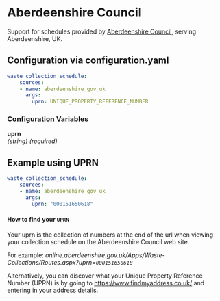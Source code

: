 # Aberdeenshire Council

Support for schedules provided by [Aberdeenshire Council](https://www.aberdeenshire.gov.uk/), serving Aberdeenshire, UK.

## Configuration via configuration.yaml

```yaml
waste_collection_schedule:
    sources:
    - name: aberdeenshire_gov_uk
      args:
        uprn: UNIQUE_PROPERTY_REFERENCE_NUMBER
```

### Configuration Variables

**uprn**<br>
*(string) (required)*


## Example using UPRN
```yaml
waste_collection_schedule:
    sources:
    - name: aberdeenshire_gov_uk
      args:
        uprn: "000151650618"
```


#### How to find your `UPRN`
Your uprn is the collection of numbers at the end of the url when viewing your collection schedule on the Aberdeenshire Council web site.

For example:  _online.aberdeenshire.gov.uk/Apps/Waste-Collections/Routes.aspx?uprn=`000151650618`_

Alternatively, you can discover what your Unique Property Reference Number (UPRN) is by going to https://www.findmyaddress.co.uk/ and entering in your address details.



